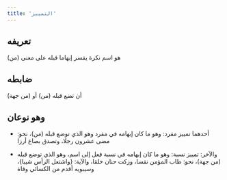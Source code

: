 ```yaml
---
title: 'التمييز'
---
```


## تعريفه

هو اسم نكرة يفسر إبهاما قبله على معنى (من)

## ضابطه

أن تضع قبله (من) أو (من جهة)

## وهو نوعان

- أحدهما تمييز مفرد: وهو ما كان إبهامه في مفرد وهو الذي توضع قبله (من)، نحو: مضى عشرون رجلا، وتصدق بصاع أرزا

- والآخر: تمييز نسبة: وهو ما كان إبهامه في نسبة فعل إلى اسم، وهو الذي توضع قبله (من جهة)، نحو: طاب المؤمن نفسا، وزكت حنان خلقا، والآية: {واشتعل الرأس شيبا}، وسيبويه أقدم من الكسائي وفاة
